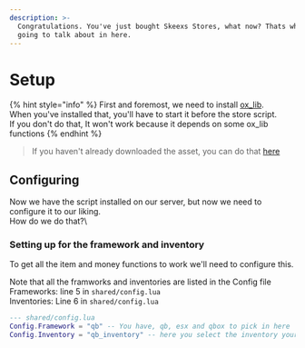 ```yaml
---
description: >-
  Congratulations. You've just bought Skeexs Stores, what now? Thats what we're
  going to talk about in here.
---
```


# Setup

{% hint style="info" %}
First and foremost, we need to install [ox\_lib](https://github.com/overextended/ox_lib/releases/tag/v3.29.0).\
When you've installed that, you'll have to start it before the store script. \
If you don't do that, It won't work because it depends on some ox\_lib functions
{% endhint %}

> If you haven't already downloaded the asset, you can do that [here](https://portal.cfx.re/assets/granted-assets)

## Configuring

Now we have the script installed on our server, but now we need to configure it to our liking.\
How do we do that?\


### Setting up for the framework and inventory

To get all the item and money functions to work we'll need to configure this.

Note that all the framworks and inventories are listed in the Config file\
Frameworks: line 5 in `shared/config.lua`\
Inventories:  Line 6 in `shared/config.lua`

```lua
--- shared/config.lua
Config.Framework = "qb" -- You have, qb, esx and qbox to pick in here
Config.Inventory = "qb_inventory" -- here you select the inventory youre using.
```

